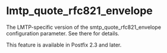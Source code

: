 # lmtp_quote_rfc821_envelope 

 The LMTP-specific version of the smtp_quote_rfc821_envelope
configuration parameter.  See there for details. 

 This feature is available in Postfix 2.3 and later. 


